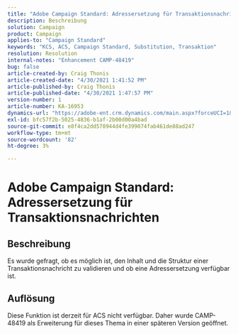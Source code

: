 ```yaml
---
title: "Adobe Campaign Standard: Adressersetzung für Transaktionsnachrichten"
description: Beschreibung
solution: Campaign
product: Campaign
applies-to: "Campaign Standard"
keywords: "KCS, ACS, Campaign Standard, Substitution, Transaktion"
resolution: Resolution
internal-notes: "Enhancement CAMP-48419"
bug: false
article-created-by: Craig Thonis
article-created-date: "4/30/2021 1:41:52 PM"
article-published-by: Craig Thonis
article-published-date: "4/30/2021 1:47:57 PM"
version-number: 1
article-number: KA-16953
dynamics-url: "https://adobe-ent.crm.dynamics.com/main.aspx?forceUCI=1&pagetype=entityrecord&etn=knowledgearticle&id=f0d7cacd-b9a9-eb11-b1ac-000d3a5cd2e0"
exl-id: bfc57f2b-5025-4836-b1af-2b00d00a4bad
source-git-commit: e8f4ca2dd578944d4fe399074fab461de88ad247
workflow-type: tm+mt
source-wordcount: '82'
ht-degree: 3%

---
```


# Adobe Campaign Standard: Adressersetzung für Transaktionsnachrichten

## Beschreibung


Es wurde gefragt, ob es möglich ist, den Inhalt und die Struktur einer Transaktionsnachricht zu validieren und ob eine Adressersetzung verfügbar ist.


## Auflösung


Diese Funktion ist derzeit für ACS nicht verfügbar. Daher wurde CAMP-48419 als Erweiterung für dieses Thema in einer späteren Version geöffnet.
